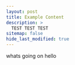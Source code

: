 ```yaml
---
layout: post
title: Example Content
description: >
  TEST TEST TEST
sitemap: false
hide_last_modified: true
---
```



whats going on hello 
